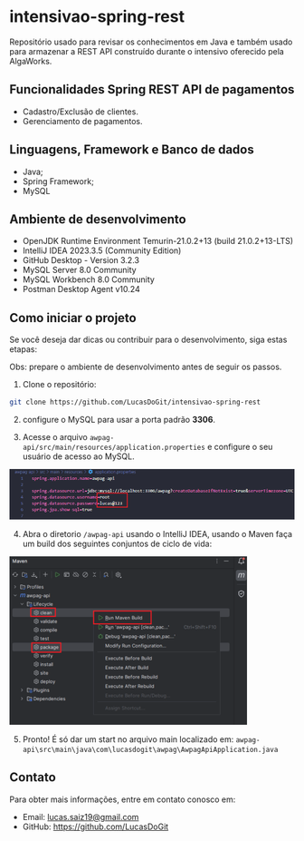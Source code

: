 # intensivao-spring-rest

Repositório usado para revisar os conhecimentos em Java e também usado para armazenar a REST API construído durante o intensivo oferecido pela AlgaWorks.

## Funcionalidades Spring REST API de pagamentos

- Cadastro/Exclusão de clientes.
- Gerenciamento de pagamentos.

## Linguagens, Framework e Banco de dados

- Java;
- Spring Framework;
- MySQL

## Ambiente de desenvolvimento

- OpenJDK Runtime Environment Temurin-21.0.2+13 (build 21.0.2+13-LTS)
- IntelliJ IDEA 2023.3.5 (Community Edition)
- GitHub Desktop - Version 3.2.3
- MySQL Server 8.0 Community
- MySQL Workbench 8.0 Community
- Postman Desktop Agent v10.24

## Como iniciar o projeto

Se você deseja dar dicas ou contribuir para o desenvolvimento, siga estas etapas:

Obs: prepare o ambiente de desenvolvimento antes de seguir os passos.

1. Clone o repositório:

```bash
git clone https://github.com/LucasDoGit/intensivao-spring-rest
```

2. configure o MySQL para usar a porta padrão **3306**.

3. Acesse o arquivo `awpag-api/src/main/resources/application.properties` e configure o seu usuário de acesso ao MySQL.

![Build Maven](./assets/usuario-banco.png)

4. Abra o diretorio `/awpag-api` usando o IntelliJ IDEA, usando o Maven faça um build dos seguintes conjuntos de ciclo de vida:

![Build Maven](./assets/build-maven-420.png)

5. Pronto! É só dar um start no arquivo main localizado em: `awpag-api\src\main\java\com\lucasdogit\awpag\AwpagApiApplication.java`

## Contato

Para obter mais informações, entre em contato conosco em:

- Email: lucas.saiz19@gmail.com
- GitHub: https://github.com/LucasDoGit
